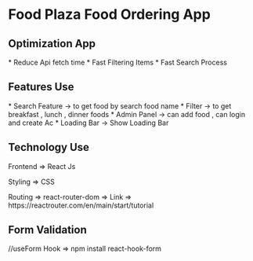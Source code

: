 <h1>Food Plaza Food Ordering App </h1>

<h2>Optimization App </h2>
* Reduce Api fetch time
* Fast Filtering Items
* Fast Search Process

<h2>Features Use</h2>
* Search Feature -> to get food by search food name
* Filter -> to get breakfast , lunch , dinner foods
* Admin Panel -> can add food , can login and create Ac
* Loading Bar -> Show Loading Bar

<h2>Technology Use</h2>
<p>Frontend => React Js</p>
<p>Styling => CSS </p>
<p>Routing => react-router-dom =>   <span>Link => https://reactrouter.com/en/main/start/tutorial</span></p>

<h2> Form Validation</h2>
//useForm Hook => npm install react-hook-form
